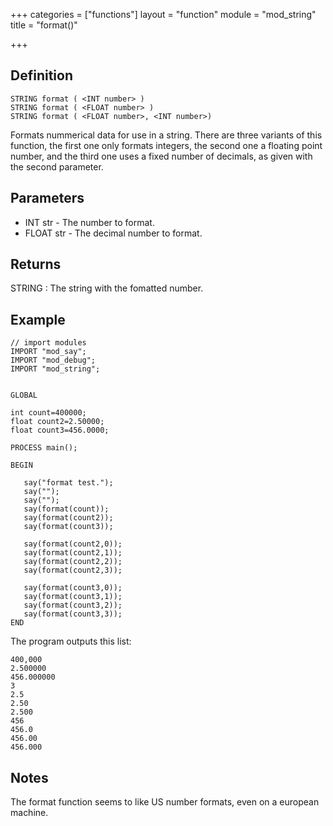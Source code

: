 +++
categories = ["functions"]
layout = "function"
module = "mod_string"
title = "format()"

+++

## Definition

    STRING format ( <INT number> )
    STRING format ( <FLOAT number> )
    STRING format ( <FLOAT number>, <INT number>)

Formats nummerical data for use in a string. There are three variants of this function, the first one only formats integers, the second one a floating point number, and the third one uses a fixed number of decimals, as given with the second parameter.


## Parameters

- INT str - The number to format.
- FLOAT str - The decimal number to format.

## Returns

STRING : The string with the fomatted number.

## Example

```
// import modules
IMPORT "mod_say";
IMPORT "mod_debug";
IMPORT "mod_string";


GLOBAL

int count=400000;
float count2=2.50000;
float count3=456.0000;

PROCESS main();

BEGIN

   say("format test.");
   say("");
   say("");
   say(format(count));
   say(format(count2));
   say(format(count3));

   say(format(count2,0));
   say(format(count2,1));
   say(format(count2,2));
   say(format(count2,3));

   say(format(count3,0));
   say(format(count3,1));
   say(format(count3,2));
   say(format(count3,3));
END
```

The program outputs this list:

```
400,000
2.500000
456.000000
3
2.5
2.50
2.500
456
456.0
456.00
456.000
```

## Notes

The format function seems to like US number formats, even on a european machine.

